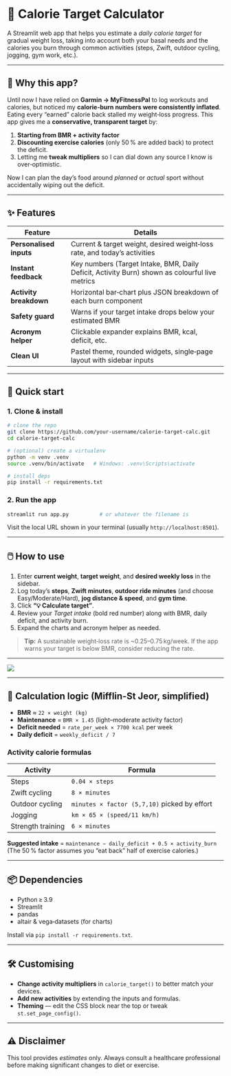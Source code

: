 # 🎯 Calorie Target Calculator

A Streamlit web app that helps you estimate a *daily calorie target* for gradual weight loss, taking into account both your basal needs and the calories you burn through common activities (steps, Zwift, outdoor cycling, jogging, gym work, etc.).

---
## 🤔 Why this app?
Until now I have relied on **Garmin → MyFitnessPal** to log workouts and calories, but noticed my **calorie‑burn numbers were consistently inflated**. Eating every “earned” calorie back stalled my weight‑loss progress. This app gives me a **conservative, transparent target** by:
1. **Starting from BMR + activity factor**
2. **Discounting exercise calories** (only 50 % are added back) to protect the deficit.
3. Letting me **tweak multipliers** so I can dial down any source I know is over‑optimistic.

Now I can plan the day’s food around *planned* or *actual* sport without accidentally wiping out the deficit.

---
## ✨ Features

| Feature | Details |
|---------|---------|
| **Personalised inputs** | Current & target weight, desired weight‑loss rate, and today’s activities |
| **Instant feedback** | Key numbers (Target Intake, BMR, Daily Deficit, Activity Burn) shown as colourful live metrics |
| **Activity breakdown** | Horizontal bar‑chart plus JSON breakdown of each burn component |
| **Safety guard** | Warns if your target intake drops below your estimated BMR |
| **Acronym helper** | Clickable expander explains BMR, kcal, deficit, etc. |
| **Clean UI** | Pastel theme, rounded widgets, single‑page layout with sidebar inputs |

---
## 🚀 Quick start

### 1. Clone & install
```bash
# clone the repo
git clone https://github.com/your‑username/calorie‑target‑calc.git
cd calorie‑target‑calc

# (optional) create a virtualenv
python -m venv .venv
source .venv/bin/activate   # Windows: .venv\Scripts\activate

# install deps
pip install -r requirements.txt
```

### 2. Run the app
```bash
streamlit run app.py          # or whatever the filename is
```
Visit the local URL shown in your terminal (usually `http://localhost:8501`).

---
## 🖱️ How to use
1. Enter **current weight**, **target weight**, and **desired weekly loss** in the sidebar.  
2. Log today’s **steps**, **Zwift minutes**, **outdoor ride minutes** (and choose Easy/Moderate/Hard), **jog distance & speed**, and **gym time**.  
3. Click **“💡 Calculate target”**.  
4. Review your *Target intake* (bold red number) along with BMR, daily deficit, and activity burn.  
5. Expand the charts and acronym helper as needed.

> **Tip:** A sustainable weight‑loss rate is ~0.25–0.75 kg/week. If the app warns your target is below BMR, consider reducing the rate.
---

![](target_calorie_calculator.gif)

---
## 🔬 Calculation logic (Mifflin‑St Jeor, simplified)

* **BMR** ≈ `22 × weight (kg)`  
* **Maintenance** = `BMR × 1.45` (light–moderate activity factor)  
* **Deficit needed** = `rate_per_week × 7700 kcal` per week  
* **Daily deficit** = `weekly_deficit / 7`  

### Activity calorie formulas

| Activity | Formula |
|----------|---------|
| Steps | `0.04 × steps` |
| Zwift cycling | `8 × minutes` |
| Outdoor cycling | `minutes × factor (5,7,10)` picked by effort |
| Jogging | `km × 65 × (speed/11 km/h)` |
| Strength training | `6 × minutes` |

**Suggested intake** = `maintenance − daily_deficit + 0.5 × activity_burn`  
(The 50 % factor assumes you “eat back” half of exercise calories.)

---
## 📦 Dependencies
* Python ≥ 3.9  
* Streamlit  
* pandas  
* altair & vega‑datasets (for charts)  

Install via `pip install -r requirements.txt`.

---
## 🛠️ Customising
* **Change activity multipliers** in `calorie_target()` to better match your devices.  
* **Add new activities** by extending the inputs and formulas.  
* **Theming** — edit the CSS block near the top or tweak `st.set_page_config()`.  

---
## ⚠️ Disclaimer
This tool provides *estimates* only. Always consult a healthcare professional before making significant changes to diet or exercise.
